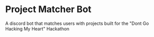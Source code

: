 # Project Matcher Bot
A discord bot that matches users with projects built for the "Dont Go Hacking My Heart" Hackathon
